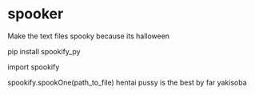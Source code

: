 # spooker
Make the text files spooky because its halloween


pip install spookify_py

import spookify

spookify.spookOne(path_to_file)
hentai pussy is the best by far
yakisoba
